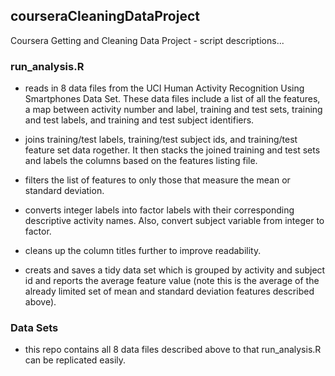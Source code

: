 ## courseraCleaningDataProject
Coursera Getting and Cleaning Data Project - script descriptions...


### run_analysis.R
- reads in 8 data files from the UCI Human Activity Recognition Using Smartphones Data Set. These data files include a list of all the features, a map between activity number and label, training and test sets, training and test labels, and training and test subject identifiers. 

- joins training/test labels, training/test subject ids, and training/test feature set data rogether. It then stacks the joined training and test sets and labels the columns based on the features listing file.

- filters the list of features to only those that measure the mean or standard deviation.

- converts integer labels into factor labels with their corresponding descriptive activity names. Also, convert subject variable from integer to factor.

- cleans up the column titles further to improve readability.

- creats and saves a tidy data set which is grouped by activity and subject id and reports the average feature value (note this is the average of the already limited set of mean and standard deviation features described above).

### Data Sets
- this repo contains all 8 data files described above to that run_analysis.R can be replicated easily.
